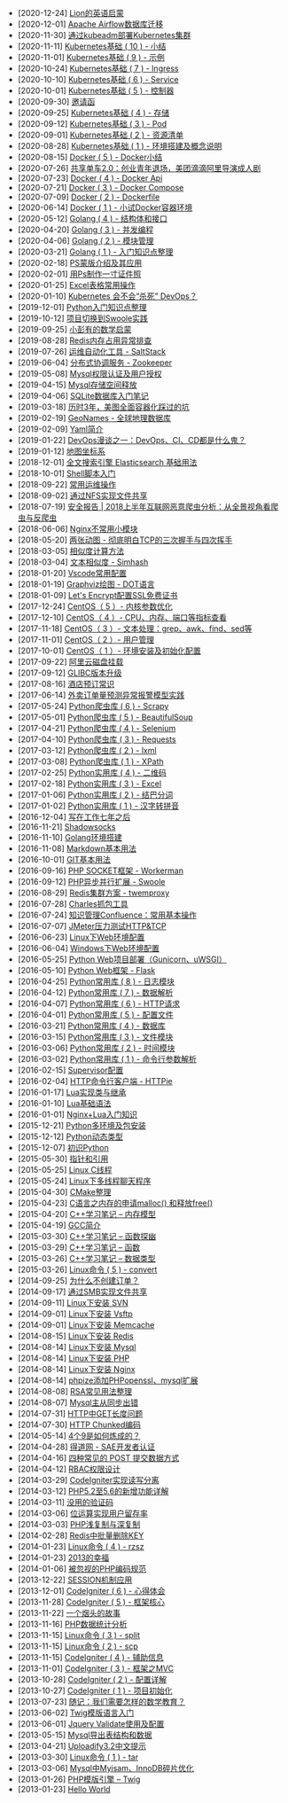 - [2020-12-24] [Lion的英语启蒙](posts%2F%E9%9A%8F%E7%AC%94%2FLion%E7%9A%84%E8%8B%B1%E8%AF%AD%E5%90%AF%E8%92%99.md)
- [2020-12-01] [Apache Airflow数据库迁移](posts%2F%E5%B8%B8%E7%94%A8%E8%BD%AF%E4%BB%B6%2FApache%20Airflow%E6%95%B0%E6%8D%AE%E5%BA%93%E8%BF%81%E7%A7%BB.md)
- [2020-11-30] [通过kubeadm部署Kubernetes集群](posts%2Fkubernetes%2F%E9%80%9A%E8%BF%87kubeadm%E9%83%A8%E7%BD%B2Kubernetes%E9%9B%86%E7%BE%A4.md)
- [2020-11-11] [Kubernetes基础 ( 10 ) - 小结](posts%2Fkubernetes%2FKubernetes%E5%9F%BA%E7%A1%80%20%28%2010%20%29%20-%20%E5%B0%8F%E7%BB%93.md)
- [2020-11-01] [Kubernetes基础 ( 9 ) - 示例](posts%2Fkubernetes%2FKubernetes%E5%9F%BA%E7%A1%80%20%28%209%20%29%20-%20%E7%A4%BA%E4%BE%8B.md)
- [2020-10-24] [Kubernetes基础 ( 7 ) - Ingress](posts%2Fkubernetes%2FKubernetes%E5%9F%BA%E7%A1%80%20%28%207%20%29%20-%20Ingress.md)
- [2020-10-10] [Kubernetes基础 ( 6 ) - Service](posts%2Fkubernetes%2FKubernetes%E5%9F%BA%E7%A1%80%20%28%206%20%29%20-%20Service.md)
- [2020-10-01] [Kubernetes基础 ( 5 ) - 控制器](posts%2Fkubernetes%2FKubernetes%E5%9F%BA%E7%A1%80%20%28%205%20%29%20-%20%E6%8E%A7%E5%88%B6%E5%99%A8.md)
- [2020-09-30] [邀请函](posts%2F%E9%9A%8F%E7%AC%94%2F%E9%82%80%E8%AF%B7%E5%87%BD.md)
- [2020-09-25] [Kubernetes基础 ( 4 ) - 存储](posts%2Fkubernetes%2FKubernetes%E5%9F%BA%E7%A1%80%20%28%204%20%29%20-%20%E5%AD%98%E5%82%A8.md)
- [2020-09-12] [Kubernetes基础 ( 3 ) - Pod](posts%2Fkubernetes%2FKubernetes%E5%9F%BA%E7%A1%80%20%28%203%20%29%20-%20Pod.md)
- [2020-09-01] [Kubernetes基础 ( 2 ) - 资源清单](posts%2Fkubernetes%2FKubernetes%E5%9F%BA%E7%A1%80%20%28%202%20%29%20-%20%E8%B5%84%E6%BA%90%E6%B8%85%E5%8D%95.md)
- [2020-08-28] [Kubernetes基础 ( 1 ) - 环境搭建及概念说明](posts%2Fkubernetes%2FKubernetes%E5%9F%BA%E7%A1%80%20%28%201%20%29%20-%20%E7%8E%AF%E5%A2%83%E6%90%AD%E5%BB%BA%E5%8F%8A%E6%A6%82%E5%BF%B5%E8%AF%B4%E6%98%8E.md)
- [2020-08-15] [Docker ( 5 ) - Docker小结](posts%2Fdocker%2FDocker%20%28%205%20%29%20-%20Docker%E5%B0%8F%E7%BB%93.md)
- [2020-07-26] [共享单车2.0：创业青年退场，美团滴滴阿里导演成人剧](posts%2F%E9%98%85%E8%AF%BB%2F%E5%85%B1%E4%BA%AB%E5%8D%95%E8%BD%A62.0%EF%BC%9A%E5%88%9B%E4%B8%9A%E9%9D%92%E5%B9%B4%E9%80%80%E5%9C%BA%EF%BC%8C%E7%BE%8E%E5%9B%A2%E6%BB%B4%E6%BB%B4%E9%98%BF%E9%87%8C%E5%AF%BC%E6%BC%94%E6%88%90%E4%BA%BA%E5%89%A7.md)
- [2020-07-23] [Docker ( 4 ) - Docker Api](posts%2Fdocker%2FDocker%20%28%204%20%29%20-%20Docker%20Api.md)
- [2020-07-21] [Docker ( 3 ) - Docker Compose](posts%2Fdocker%2FDocker%20%28%203%20%29%20-%20Docker%20Compose.md)
- [2020-07-09] [Docker ( 2 ) - Dockerfile](posts%2Fdocker%2FDocker%20%28%202%20%29%20-%20Dockerfile.md)
- [2020-06-14] [Docker ( 1 ) - 小试Docker容器环境](posts%2Fdocker%2FDocker%20%28%201%20%29%20-%20%E5%B0%8F%E8%AF%95Docker%E5%AE%B9%E5%99%A8%E7%8E%AF%E5%A2%83.md)
- [2020-05-12] [Golang ( 4 ) - 结构体和接口](posts%2Fgo%2FGolang%20%28%204%20%29%20-%20%E7%BB%93%E6%9E%84%E4%BD%93%E5%92%8C%E6%8E%A5%E5%8F%A3.md)
- [2020-04-20] [Golang ( 3 ) - 并发编程](posts%2Fgo%2FGolang%20%28%203%20%29%20-%20%E5%B9%B6%E5%8F%91%E7%BC%96%E7%A8%8B.md)
- [2020-04-06] [Golang ( 2 ) - 模块管理](posts%2Fgo%2FGolang%20%28%202%20%29%20-%20%E6%A8%A1%E5%9D%97%E7%AE%A1%E7%90%86.md)
- [2020-03-21] [Golang ( 1 ) - 入门知识点整理](posts%2Fgo%2FGolang%20%28%201%20%29%20-%20%E5%85%A5%E9%97%A8%E7%9F%A5%E8%AF%86%E7%82%B9%E6%95%B4%E7%90%86.md)
- [2020-02-18] [PS蒙版介绍及其应用](posts%2F%E5%B0%8F%E7%9F%A5%E8%AF%86%2FPS%E8%92%99%E7%89%88%E4%BB%8B%E7%BB%8D%E5%8F%8A%E5%85%B6%E5%BA%94%E7%94%A8.md)
- [2020-02-01] [用Ps制作一寸证件照](posts%2F%E5%B0%8F%E7%9F%A5%E8%AF%86%2F%E7%94%A8Ps%E5%88%B6%E4%BD%9C%E4%B8%80%E5%AF%B8%E8%AF%81%E4%BB%B6%E7%85%A7.md)
- [2020-01-25] [Excel表格常用操作](posts%2F%E5%B0%8F%E7%9F%A5%E8%AF%86%2FExcel%E8%A1%A8%E6%A0%BC%E5%B8%B8%E7%94%A8%E6%93%8D%E4%BD%9C.md)
- [2020-01-10] [Kubernetes 会不会“杀死” DevOps？](posts%2F%E9%98%85%E8%AF%BB%2FKubernetes%20%E4%BC%9A%E4%B8%8D%E4%BC%9A%E2%80%9C%E6%9D%80%E6%AD%BB%E2%80%9D%20DevOps%EF%BC%9F.md)
- [2019-12-01] [Python入门知识点整理](posts%2Fpython%2FPython%E5%85%A5%E9%97%A8%E7%9F%A5%E8%AF%86%E7%82%B9%E6%95%B4%E7%90%86.md)
- [2019-10-12] [项目切换到Swoole实践](posts%2Fphp%2F%E9%A1%B9%E7%9B%AE%E5%88%87%E6%8D%A2%E5%88%B0Swoole%E5%AE%9E%E8%B7%B5.md)
- [2019-09-25] [小彭有的数学启蒙](posts%2F%E9%9A%8F%E7%AC%94%2F%E5%B0%8F%E5%BD%AD%E6%9C%89%E7%9A%84%E6%95%B0%E5%AD%A6%E5%90%AF%E8%92%99.md)
- [2019-08-28] [Redis内存占用异常排查](posts%2Fredis%2FRedis%E5%86%85%E5%AD%98%E5%8D%A0%E7%94%A8%E5%BC%82%E5%B8%B8%E6%8E%92%E6%9F%A5.md)
- [2019-07-26] [运维自动化工具 - SaltStack](posts%2F%E8%BF%90%E7%BB%B4%2F%E8%BF%90%E7%BB%B4%E8%87%AA%E5%8A%A8%E5%8C%96%E5%B7%A5%E5%85%B7%20-%20SaltStack.md)
- [2019-06-04] [分布式协调服务 - Zookeeper](posts%2Fzookeeper%2F%E5%88%86%E5%B8%83%E5%BC%8F%E5%8D%8F%E8%B0%83%E6%9C%8D%E5%8A%A1%20-%20Zookeeper.md)
- [2019-05-08] [Mysql权限认证及用户授权](posts%2Fmysql%2FMysql%E6%9D%83%E9%99%90%E8%AE%A4%E8%AF%81%E5%8F%8A%E7%94%A8%E6%88%B7%E6%8E%88%E6%9D%83.md)
- [2019-04-15] [Mysql存储空间释放](posts%2Fmysql%2FMysql%E5%AD%98%E5%82%A8%E7%A9%BA%E9%97%B4%E9%87%8A%E6%94%BE.md)
- [2019-04-06] [SQLite数据库入门笔记](posts%2Fsqlite%2FSQLite%E6%95%B0%E6%8D%AE%E5%BA%93%E5%85%A5%E9%97%A8%E7%AC%94%E8%AE%B0.md)
- [2019-03-18] [历时3年，美图全面容器化踩过的坑](posts%2F%E9%98%85%E8%AF%BB%2F%E5%8E%86%E6%97%B63%E5%B9%B4%EF%BC%8C%E7%BE%8E%E5%9B%BE%E5%85%A8%E9%9D%A2%E5%AE%B9%E5%99%A8%E5%8C%96%E8%B8%A9%E8%BF%87%E7%9A%84%E5%9D%91.md)
- [2019-02-19] [GeoNames - 全球地理数据库](posts%2F%E5%B0%8F%E7%9F%A5%E8%AF%86%2FGeoNames%20-%20%E5%85%A8%E7%90%83%E5%9C%B0%E7%90%86%E6%95%B0%E6%8D%AE%E5%BA%93.md)
- [2019-02-09] [Yaml简介](posts%2F%E5%B8%B8%E7%94%A8%E8%BD%AF%E4%BB%B6%2FYaml%E7%AE%80%E4%BB%8B.md)
- [2019-01-22] [DevOps漫谈之一：DevOps、CI、CD都是什么鬼？](posts%2F%E9%98%85%E8%AF%BB%2FDevOps%E6%BC%AB%E8%B0%88%E4%B9%8B%E4%B8%80%EF%BC%9ADevOps%E3%80%81CI%E3%80%81CD%E9%83%BD%E6%98%AF%E4%BB%80%E4%B9%88%E9%AC%BC%EF%BC%9F.md)
- [2019-01-12] [地图坐标系](posts%2F%E5%B0%8F%E7%9F%A5%E8%AF%86%2F%E5%9C%B0%E5%9B%BE%E5%9D%90%E6%A0%87%E7%B3%BB.md)
- [2018-12-01] [全文搜索引擎 Elasticsearch 基础用法](posts%2Felasticsearch%2F%E5%85%A8%E6%96%87%E6%90%9C%E7%B4%A2%E5%BC%95%E6%93%8E%20Elasticsearch%20%E5%9F%BA%E7%A1%80%E7%94%A8%E6%B3%95.md)
- [2018-10-01] [Shell脚本入门](posts%2Fshell%2FShell%E8%84%9A%E6%9C%AC%E5%85%A5%E9%97%A8.md)
- [2018-09-22] [常用运维操作](posts%2F%E8%BF%90%E7%BB%B4%2F%E5%B8%B8%E7%94%A8%E8%BF%90%E7%BB%B4%E6%93%8D%E4%BD%9C.md)
- [2018-09-02] [通过NFS实现文件共享](posts%2F%E8%BF%90%E7%BB%B4%2F%E9%80%9A%E8%BF%87NFS%E5%AE%9E%E7%8E%B0%E6%96%87%E4%BB%B6%E5%85%B1%E4%BA%AB.md)
- [2018-07-19] [安全报告 | 2018上半年互联网恶意爬虫分析：从全景视角看爬虫与反爬虫](posts%2F%E9%98%85%E8%AF%BB%2F%E5%AE%89%E5%85%A8%E6%8A%A5%E5%91%8A%20%7C%202018%E4%B8%8A%E5%8D%8A%E5%B9%B4%E4%BA%92%E8%81%94%E7%BD%91%E6%81%B6%E6%84%8F%E7%88%AC%E8%99%AB%E5%88%86%E6%9E%90%EF%BC%9A%E4%BB%8E%E5%85%A8%E6%99%AF%E8%A7%86%E8%A7%92%E7%9C%8B%E7%88%AC%E8%99%AB%E4%B8%8E%E5%8F%8D%E7%88%AC%E8%99%AB.md)
- [2018-06-06] [Nginx不常用小模块](posts%2Flinux%2FNginx%E4%B8%8D%E5%B8%B8%E7%94%A8%E5%B0%8F%E6%A8%A1%E5%9D%97.md)
- [2018-05-20] [两张动图 - 彻底明白TCP的三次握手与四次挥手](posts%2F%E9%98%85%E8%AF%BB%2F%E4%B8%A4%E5%BC%A0%E5%8A%A8%E5%9B%BE%20-%20%E5%BD%BB%E5%BA%95%E6%98%8E%E7%99%BDTCP%E7%9A%84%E4%B8%89%E6%AC%A1%E6%8F%A1%E6%89%8B%E4%B8%8E%E5%9B%9B%E6%AC%A1%E6%8C%A5%E6%89%8B.md)
- [2018-03-05] [相似度计算方法](posts%2F%E7%AE%97%E6%B3%95%2F%E7%9B%B8%E4%BC%BC%E5%BA%A6%E8%AE%A1%E7%AE%97%E6%96%B9%E6%B3%95.md)
- [2018-03-04] [文本相似度 - Simhash](posts%2Fpython%2F%E6%96%87%E6%9C%AC%E7%9B%B8%E4%BC%BC%E5%BA%A6%20-%20Simhash.md)
- [2018-01-20] [Vscode常用配置](posts%2F%E5%B8%B8%E7%94%A8%E8%BD%AF%E4%BB%B6%2FVscode%E5%B8%B8%E7%94%A8%E9%85%8D%E7%BD%AE.md)
- [2018-01-19] [Graphviz绘图 - DOT语言](posts%2F%E5%B8%B8%E7%94%A8%E8%BD%AF%E4%BB%B6%2FGraphviz%E7%BB%98%E5%9B%BE%20-%20DOT%E8%AF%AD%E8%A8%80.md)
- [2018-01-09] [Let's Encrypt配置SSL免费证书](posts%2F%E5%B8%B8%E7%94%A8%E8%BD%AF%E4%BB%B6%2FLet%27s%20Encrypt%E9%85%8D%E7%BD%AESSL%E5%85%8D%E8%B4%B9%E8%AF%81%E4%B9%A6.md)
- [2017-12-24] [CentOS（ 5 ）- 内核参数优化](posts%2F%E8%BF%90%E7%BB%B4%2FCentOS%EF%BC%88%205%20%EF%BC%89-%20%E5%86%85%E6%A0%B8%E5%8F%82%E6%95%B0%E4%BC%98%E5%8C%96.md)
- [2017-12-10] [CentOS（ 4 ）- CPU、内存、端口等指标查看](posts%2F%E8%BF%90%E7%BB%B4%2FCentOS%EF%BC%88%204%20%EF%BC%89-%20CPU%E3%80%81%E5%86%85%E5%AD%98%E3%80%81%E7%AB%AF%E5%8F%A3%E7%AD%89%E6%8C%87%E6%A0%87%E6%9F%A5%E7%9C%8B.md)
- [2017-11-18] [CentOS（ 3 ）- 文本处理：grep、awk、find、sed等](posts%2F%E8%BF%90%E7%BB%B4%2FCentOS%EF%BC%88%203%20%EF%BC%89-%20%E6%96%87%E6%9C%AC%E5%A4%84%E7%90%86%EF%BC%9Agrep%E3%80%81awk%E3%80%81find%E3%80%81sed%E7%AD%89.md)
- [2017-11-01] [CentOS（ 2 ）- 用户管理](posts%2F%E8%BF%90%E7%BB%B4%2FCentOS%EF%BC%88%202%20%EF%BC%89-%20%E7%94%A8%E6%88%B7%E7%AE%A1%E7%90%86.md)
- [2017-10-01] [CentOS（ 1 ）- 环境安装及初始化配置](posts%2F%E8%BF%90%E7%BB%B4%2FCentOS%EF%BC%88%201%20%EF%BC%89-%20%E7%8E%AF%E5%A2%83%E5%AE%89%E8%A3%85%E5%8F%8A%E5%88%9D%E5%A7%8B%E5%8C%96%E9%85%8D%E7%BD%AE.md)
- [2017-09-22] [阿里云磁盘挂载](posts%2F%E8%BF%90%E7%BB%B4%2F%E9%98%BF%E9%87%8C%E4%BA%91%E7%A3%81%E7%9B%98%E6%8C%82%E8%BD%BD.md)
- [2017-09-12] [GLIBC版本升级](posts%2F%E8%BF%90%E7%BB%B4%2FGLIBC%E7%89%88%E6%9C%AC%E5%8D%87%E7%BA%A7.md)
- [2017-08-16] [酒店预订常识](posts%2F%E5%B0%8F%E7%9F%A5%E8%AF%86%2F%E9%85%92%E5%BA%97%E9%A2%84%E8%AE%A2%E5%B8%B8%E8%AF%86.md)
- [2017-06-14] [外卖订单量预测异常报警模型实践](posts%2F%E9%98%85%E8%AF%BB%2F%E5%A4%96%E5%8D%96%E8%AE%A2%E5%8D%95%E9%87%8F%E9%A2%84%E6%B5%8B%E5%BC%82%E5%B8%B8%E6%8A%A5%E8%AD%A6%E6%A8%A1%E5%9E%8B%E5%AE%9E%E8%B7%B5.md)
- [2017-05-24] [Python爬虫库 ( 6 ) - Scrapy](posts%2Fpython%2FPython%E7%88%AC%E8%99%AB%E5%BA%93%20%28%206%20%29%20-%20Scrapy.md)
- [2017-05-01] [Python爬虫库 ( 5 ) - BeautifulSoup](posts%2Fpython%2FPython%E7%88%AC%E8%99%AB%E5%BA%93%20%28%205%20%29%20-%20BeautifulSoup.md)
- [2017-04-21] [Python爬虫库 ( 4 ) - Selenium](posts%2Fpython%2FPython%E7%88%AC%E8%99%AB%E5%BA%93%20%28%204%20%29%20-%20Selenium.md)
- [2017-04-10] [Python爬虫库 ( 3 ) - Requests](posts%2Fpython%2FPython%E7%88%AC%E8%99%AB%E5%BA%93%20%28%203%20%29%20-%20Requests.md)
- [2017-03-12] [Python爬虫库 ( 2 ) - lxml](posts%2Fpython%2FPython%E7%88%AC%E8%99%AB%E5%BA%93%20%28%202%20%29%20-%20lxml.md)
- [2017-03-08] [Python爬虫库 ( 1 ) - XPath](posts%2Fpython%2FPython%E7%88%AC%E8%99%AB%E5%BA%93%20%28%201%20%29%20-%20XPath.md)
- [2017-02-25] [Python实用库 ( 4 ) - 二维码](posts%2Fpython%2FPython%E5%AE%9E%E7%94%A8%E5%BA%93%20%28%204%20%29%20-%20%E4%BA%8C%E7%BB%B4%E7%A0%81.md)
- [2017-02-18] [Python实用库 ( 3 ) - Excel](posts%2Fpython%2FPython%E5%AE%9E%E7%94%A8%E5%BA%93%20%28%203%20%29%20-%20Excel.md)
- [2017-01-06] [Python实用库 ( 2 ) - 结巴分词](posts%2Fpython%2FPython%E5%AE%9E%E7%94%A8%E5%BA%93%20%28%202%20%29%20-%20%E7%BB%93%E5%B7%B4%E5%88%86%E8%AF%8D.md)
- [2017-01-02] [Python实用库 ( 1 ) - 汉字转拼音](posts%2Fpython%2FPython%E5%AE%9E%E7%94%A8%E5%BA%93%20%28%201%20%29%20-%20%E6%B1%89%E5%AD%97%E8%BD%AC%E6%8B%BC%E9%9F%B3.md)
- [2016-12-04] [写在工作七年之后](posts%2F%E9%9A%8F%E7%AC%94%2F%E5%86%99%E5%9C%A8%E5%B7%A5%E4%BD%9C%E4%B8%83%E5%B9%B4%E4%B9%8B%E5%90%8E.md)
- [2016-11-21] [Shadowsocks](posts%2F%E5%B8%B8%E7%94%A8%E8%BD%AF%E4%BB%B6%2FShadowsocks.md)
- [2016-11-10] [Golang环境搭建](posts%2Fgo%2FGolang%E7%8E%AF%E5%A2%83%E6%90%AD%E5%BB%BA.md)
- [2016-11-08] [Markdown基本用法](posts%2FMarkdown%E5%9F%BA%E6%9C%AC%E7%94%A8%E6%B3%95.md)
- [2016-10-01] [GIT基本用法](posts%2F%E5%B8%B8%E7%94%A8%E8%BD%AF%E4%BB%B6%2FGIT%E5%9F%BA%E6%9C%AC%E7%94%A8%E6%B3%95.md)
- [2016-09-16] [PHP SOCKET框架 - Workerman](posts%2Fphp%2FPHP%20SOCKET%E6%A1%86%E6%9E%B6%20-%20Workerman.md)
- [2016-09-12] [PHP异步并行扩展 - Swoole](posts%2Fphp%2FPHP%E5%BC%82%E6%AD%A5%E5%B9%B6%E8%A1%8C%E6%89%A9%E5%B1%95%20-%20Swoole.md)
- [2016-08-29] [Redis集群方案 - twemproxy](posts%2Fredis%2FRedis%E9%9B%86%E7%BE%A4%E6%96%B9%E6%A1%88%20-%20twemproxy.md)
- [2016-07-28] [Charles抓包工具](posts%2F%E5%B8%B8%E7%94%A8%E8%BD%AF%E4%BB%B6%2FCharles%E6%8A%93%E5%8C%85%E5%B7%A5%E5%85%B7.md)
- [2016-07-24] [知识管理Confluence：常用基本操作](posts%2F%E5%B8%B8%E7%94%A8%E8%BD%AF%E4%BB%B6%2F%E7%9F%A5%E8%AF%86%E7%AE%A1%E7%90%86Confluence%EF%BC%9A%E5%B8%B8%E7%94%A8%E5%9F%BA%E6%9C%AC%E6%93%8D%E4%BD%9C.md)
- [2016-07-07] [JMeter压力测试HTTP&TCP](posts%2F%E5%B8%B8%E7%94%A8%E8%BD%AF%E4%BB%B6%2FJMeter%E5%8E%8B%E5%8A%9B%E6%B5%8B%E8%AF%95HTTP&TCP.md)
- [2016-06-23] [Linux下Web环境配置](posts%2Flinux%2FLinux%E4%B8%8BWeb%E7%8E%AF%E5%A2%83%E9%85%8D%E7%BD%AE.md)
- [2016-06-04] [Windows下Web环境配置](posts%2Flinux%2FWindows%E4%B8%8BWeb%E7%8E%AF%E5%A2%83%E9%85%8D%E7%BD%AE.md)
- [2016-05-25] [Python Web项目部署（Gunicorn、uWSGI）](posts%2Fpython%2FPython%20Web%E9%A1%B9%E7%9B%AE%E9%83%A8%E7%BD%B2%EF%BC%88Gunicorn%E3%80%81uWSGI%EF%BC%89.md)
- [2016-05-10] [Python Web框架 - Flask](posts%2Fpython%2FPython%20Web%E6%A1%86%E6%9E%B6%20-%20Flask.md)
- [2016-04-25] [Python常用库 ( 8 ) - 日志模块](posts%2Fpython%2FPython%E5%B8%B8%E7%94%A8%E5%BA%93%20%28%208%20%29%20-%20%E6%97%A5%E5%BF%97%E6%A8%A1%E5%9D%97.md)
- [2016-04-12] [Python常用库 ( 7 ) - 数据解析](posts%2Fpython%2FPython%E5%B8%B8%E7%94%A8%E5%BA%93%20%28%207%20%29%20-%20%E6%95%B0%E6%8D%AE%E8%A7%A3%E6%9E%90.md)
- [2016-04-07] [Python常用库 ( 6 ) - HTTP请求](posts%2Fpython%2FPython%E5%B8%B8%E7%94%A8%E5%BA%93%20%28%206%20%29%20-%20HTTP%E8%AF%B7%E6%B1%82.md)
- [2016-04-01] [Python常用库 ( 5 ) - 配置文件](posts%2Fpython%2FPython%E5%B8%B8%E7%94%A8%E5%BA%93%20%28%205%20%29%20-%20%E9%85%8D%E7%BD%AE%E6%96%87%E4%BB%B6.md)
- [2016-03-21] [Python常用库 ( 4 ) - 数据库](posts%2Fpython%2FPython%E5%B8%B8%E7%94%A8%E5%BA%93%20%28%204%20%29%20-%20%E6%95%B0%E6%8D%AE%E5%BA%93.md)
- [2016-03-15] [Python常用库 ( 3 ) - 文件模块](posts%2Fpython%2FPython%E5%B8%B8%E7%94%A8%E5%BA%93%20%28%203%20%29%20-%20%E6%96%87%E4%BB%B6%E6%A8%A1%E5%9D%97.md)
- [2016-03-06] [Python常用库 ( 2 ) - 时间模块](posts%2Fpython%2FPython%E5%B8%B8%E7%94%A8%E5%BA%93%20%28%202%20%29%20-%20%E6%97%B6%E9%97%B4%E6%A8%A1%E5%9D%97.md)
- [2016-03-02] [Python常用库 ( 1 ) - 命令行参数解析](posts%2Fpython%2FPython%E5%B8%B8%E7%94%A8%E5%BA%93%20%28%201%20%29%20-%20%E5%91%BD%E4%BB%A4%E8%A1%8C%E5%8F%82%E6%95%B0%E8%A7%A3%E6%9E%90.md)
- [2016-02-15] [Supervisor配置](posts%2F%E5%B8%B8%E7%94%A8%E8%BD%AF%E4%BB%B6%2FSupervisor%E9%85%8D%E7%BD%AE.md)
- [2016-02-04] [HTTP命令行客户端 - HTTPie](posts%2F%E5%B8%B8%E7%94%A8%E8%BD%AF%E4%BB%B6%2FHTTP%E5%91%BD%E4%BB%A4%E8%A1%8C%E5%AE%A2%E6%88%B7%E7%AB%AF%20-%20HTTPie.md)
- [2016-01-17] [Lua实现类与继承](posts%2Flua%2FLua%E5%AE%9E%E7%8E%B0%E7%B1%BB%E4%B8%8E%E7%BB%A7%E6%89%BF.md)
- [2016-01-10] [Lua基础语法](posts%2Flua%2FLua%E5%9F%BA%E7%A1%80%E8%AF%AD%E6%B3%95.md)
- [2016-01-01] [Nginx+Lua入门知识](posts%2Flua%2FNginx+Lua%E5%85%A5%E9%97%A8%E7%9F%A5%E8%AF%86.md)
- [2015-12-21] [Python多环境及包安装](posts%2Fpython%2FPython%E5%A4%9A%E7%8E%AF%E5%A2%83%E5%8F%8A%E5%8C%85%E5%AE%89%E8%A3%85.md)
- [2015-12-12] [Python动态类型](posts%2Fpython%2FPython%E5%8A%A8%E6%80%81%E7%B1%BB%E5%9E%8B.md)
- [2015-12-07] [初识Python](posts%2Fpython%2F%E5%88%9D%E8%AF%86Python.md)
- [2015-05-30] [指针和引用](posts%2Fcpp%2F%E6%8C%87%E9%92%88%E5%92%8C%E5%BC%95%E7%94%A8.md)
- [2015-05-25] [Linux C线程](posts%2Fcpp%2FLinux%20C%E7%BA%BF%E7%A8%8B.md)
- [2015-05-24] [Linux下多线程聊天程序](posts%2Fcpp%2FLinux%E4%B8%8B%E5%A4%9A%E7%BA%BF%E7%A8%8B%E8%81%8A%E5%A4%A9%E7%A8%8B%E5%BA%8F.md)
- [2015-04-30] [CMake整理](posts%2Fcpp%2FCMake%E6%95%B4%E7%90%86.md)
- [2015-04-23] [C语言之内存的申请malloc() 和释放free()](posts%2Fcpp%2FC%E8%AF%AD%E8%A8%80%E4%B9%8B%E5%86%85%E5%AD%98%E7%9A%84%E7%94%B3%E8%AF%B7malloc%28%29%20%E5%92%8C%E9%87%8A%E6%94%BEfree%28%29.md)
- [2015-04-20] [C++学习笔记 – 内存模型](posts%2Fcpp%2FC++%E5%AD%A6%E4%B9%A0%E7%AC%94%E8%AE%B0%20%E2%80%93%20%E5%86%85%E5%AD%98%E6%A8%A1%E5%9E%8B.md)
- [2015-04-19] [GCC简介](posts%2Fcpp%2FGCC%E7%AE%80%E4%BB%8B.md)
- [2015-03-30] [C++学习笔记 – 函数探幽](posts%2Fcpp%2FC++%E5%AD%A6%E4%B9%A0%E7%AC%94%E8%AE%B0%20%E2%80%93%20%E5%87%BD%E6%95%B0%E6%8E%A2%E5%B9%BD.md)
- [2015-03-29] [C++学习笔记 – 函数](posts%2Fcpp%2FC++%E5%AD%A6%E4%B9%A0%E7%AC%94%E8%AE%B0%20%E2%80%93%20%E5%87%BD%E6%95%B0.md)
- [2015-03-26] [C++学习笔记 – 数据类型](posts%2Fcpp%2FC++%E5%AD%A6%E4%B9%A0%E7%AC%94%E8%AE%B0%20%E2%80%93%20%E6%95%B0%E6%8D%AE%E7%B1%BB%E5%9E%8B.md)
- [2015-03-26] [Linux命令 ( 5 ) - convert](posts%2Flinux%2FLinux%E5%91%BD%E4%BB%A4%20%28%205%20%29%20-%20convert.md)
- [2014-09-25] [为什么不创建订单？](posts%2F%E9%9A%8F%E7%AC%94%2F%E4%B8%BA%E4%BB%80%E4%B9%88%E4%B8%8D%E5%88%9B%E5%BB%BA%E8%AE%A2%E5%8D%95%EF%BC%9F.md)
- [2014-09-17] [通过SMB实现文件共享](posts%2F%E8%BF%90%E7%BB%B4%2F%E9%80%9A%E8%BF%87SMB%E5%AE%9E%E7%8E%B0%E6%96%87%E4%BB%B6%E5%85%B1%E4%BA%AB.md)
- [2014-09-11] [Linux下安装 SVN](posts%2Flinux%2FLinux%E4%B8%8B%E5%AE%89%E8%A3%85%20SVN.md)
- [2014-09-01] [Linux下安装 Vsftp](posts%2Flinux%2FLinux%E4%B8%8B%E5%AE%89%E8%A3%85%20Vsftp.md)
- [2014-09-01] [Linux下安装 Memcache](posts%2Flinux%2FLinux%E4%B8%8B%E5%AE%89%E8%A3%85%20Memcache.md)
- [2014-08-15] [Linux下安装 Redis](posts%2Flinux%2FLinux%E4%B8%8B%E5%AE%89%E8%A3%85%20Redis.md)
- [2014-08-14] [Linux下安装 Mysql](posts%2Flinux%2FLinux%E4%B8%8B%E5%AE%89%E8%A3%85%20Mysql.md)
- [2014-08-14] [Linux下安装 PHP](posts%2Flinux%2FLinux%E4%B8%8B%E5%AE%89%E8%A3%85%20PHP.md)
- [2014-08-14] [Linux下安装 Nginx](posts%2Flinux%2FLinux%E4%B8%8B%E5%AE%89%E8%A3%85%20Nginx.md)
- [2014-08-14] [phpize添加PHPopenssl、mysql扩展](posts%2Flinux%2Fphpize%E6%B7%BB%E5%8A%A0PHPopenssl%E3%80%81mysql%E6%89%A9%E5%B1%95.md)
- [2014-08-08] [RSA常见用法整理](posts%2Fphp%2FRSA%E5%B8%B8%E8%A7%81%E7%94%A8%E6%B3%95%E6%95%B4%E7%90%86.md)
- [2014-08-07] [Mysql主从同步出错](posts%2Fmysql%2FMysql%E4%B8%BB%E4%BB%8E%E5%90%8C%E6%AD%A5%E5%87%BA%E9%94%99.md)
- [2014-07-31] [HTTP中GET长度问题](posts%2Fphp%2FHTTP%E4%B8%ADGET%E9%95%BF%E5%BA%A6%E9%97%AE%E9%A2%98.md)
- [2014-07-30] [HTTP Chunked编码](posts%2Fphp%2FHTTP%20Chunked%E7%BC%96%E7%A0%81.md)
- [2014-05-14] [4个9是如何炼成的？](posts%2F%E9%98%85%E8%AF%BB%2F4%E4%B8%AA9%E6%98%AF%E5%A6%82%E4%BD%95%E7%82%BC%E6%88%90%E7%9A%84%EF%BC%9F.md)
- [2014-04-28] [得道网 - SAE开发者认证](posts%2F%E9%9A%8F%E7%AC%94%2F%E5%BE%97%E9%81%93%E7%BD%91%20-%20SAE%E5%BC%80%E5%8F%91%E8%80%85%E8%AE%A4%E8%AF%81.md)
- [2014-04-16] [四种常见的 POST 提交数据方式](posts%2F%E5%89%8D%E7%AB%AF%E8%AE%BE%E8%AE%A1%2F%E5%9B%9B%E7%A7%8D%E5%B8%B8%E8%A7%81%E7%9A%84%20POST%20%E6%8F%90%E4%BA%A4%E6%95%B0%E6%8D%AE%E6%96%B9%E5%BC%8F.md)
- [2014-04-12] [RBAC权限设计](posts%2Fphp%2FRBAC%E6%9D%83%E9%99%90%E8%AE%BE%E8%AE%A1.md)
- [2014-03-29] [CodeIgniter实现读写分离](posts%2Fphp%2FCodeIgniter%E5%AE%9E%E7%8E%B0%E8%AF%BB%E5%86%99%E5%88%86%E7%A6%BB.md)
- [2014-03-12] [PHP5.2至5.6的新增功能详解](posts%2Fphp%2FPHP5.2%E8%87%B35.6%E7%9A%84%E6%96%B0%E5%A2%9E%E5%8A%9F%E8%83%BD%E8%AF%A6%E8%A7%A3.md)
- [2014-03-11] [没用的验证码](posts%2F%E9%9A%8F%E7%AC%94%2F%E6%B2%A1%E7%94%A8%E7%9A%84%E9%AA%8C%E8%AF%81%E7%A0%81.md)
- [2014-03-06] [位运算实现用户留存率](posts%2Fphp%2F%E4%BD%8D%E8%BF%90%E7%AE%97%E5%AE%9E%E7%8E%B0%E7%94%A8%E6%88%B7%E7%95%99%E5%AD%98%E7%8E%87.md)
- [2014-03-03] [PHP浅复制与深复制](posts%2Fphp%2FPHP%E6%B5%85%E5%A4%8D%E5%88%B6%E4%B8%8E%E6%B7%B1%E5%A4%8D%E5%88%B6.md)
- [2014-02-28] [Redis中批量删除KEY](posts%2Fredis%2FRedis%E4%B8%AD%E6%89%B9%E9%87%8F%E5%88%A0%E9%99%A4KEY.md)
- [2014-01-23] [Linux命令 ( 4 ) - rzsz](posts%2Flinux%2FLinux%E5%91%BD%E4%BB%A4%20%28%204%20%29%20-%20rzsz.md)
- [2014-01-23] [2013的幸福](posts%2F%E9%9A%8F%E7%AC%94%2F2013%E7%9A%84%E5%B9%B8%E7%A6%8F.md)
- [2014-01-06] [被忽视的PHP编码规范](posts%2F%E9%9A%8F%E7%AC%94%2F%E8%A2%AB%E5%BF%BD%E8%A7%86%E7%9A%84PHP%E7%BC%96%E7%A0%81%E8%A7%84%E8%8C%83.md)
- [2013-12-22] [SESSION机制应用](posts%2Fphp%2FSESSION%E6%9C%BA%E5%88%B6%E5%BA%94%E7%94%A8.md)
- [2013-12-01] [CodeIgniter ( 6 ) - 心得体会](posts%2Fphp%2FCodeIgniter%20%28%206%20%29%20-%20%E5%BF%83%E5%BE%97%E4%BD%93%E4%BC%9A.md)
- [2013-11-28] [CodeIgniter ( 5 ) - 框架核心](posts%2Fphp%2FCodeIgniter%20%28%205%20%29%20-%20%E6%A1%86%E6%9E%B6%E6%A0%B8%E5%BF%83.md)
- [2013-11-22] [一个烟头的故事](posts%2F%E9%9A%8F%E7%AC%94%2F%E4%B8%80%E4%B8%AA%E7%83%9F%E5%A4%B4%E7%9A%84%E6%95%85%E4%BA%8B.md)
- [2013-11-16] [PHP数据统计分析](posts%2Fphp%2FPHP%E6%95%B0%E6%8D%AE%E7%BB%9F%E8%AE%A1%E5%88%86%E6%9E%90.md)
- [2013-11-15] [Linux命令 ( 3 ) - split](posts%2Flinux%2FLinux%E5%91%BD%E4%BB%A4%20%28%203%20%29%20-%20split.md)
- [2013-11-15] [Linux命令 ( 2 ) - scp](posts%2Flinux%2FLinux%E5%91%BD%E4%BB%A4%20%28%202%20%29%20-%20scp.md)
- [2013-11-15] [CodeIgniter ( 4 ) - 辅助信息](posts%2Fphp%2FCodeIgniter%20%28%204%20%29%20-%20%E8%BE%85%E5%8A%A9%E4%BF%A1%E6%81%AF.md)
- [2013-11-01] [CodeIgniter ( 3 ) - 框架之MVC](posts%2Fphp%2FCodeIgniter%20%28%203%20%29%20-%20%E6%A1%86%E6%9E%B6%E4%B9%8BMVC.md)
- [2013-10-28] [CodeIgniter ( 2 ) - 配置详解](posts%2Fphp%2FCodeIgniter%20%28%202%20%29%20-%20%E9%85%8D%E7%BD%AE%E8%AF%A6%E8%A7%A3.md)
- [2013-10-27] [CodeIgniter ( 1 ) - 项目初始化](posts%2Fphp%2FCodeIgniter%20%28%201%20%29%20-%20%E9%A1%B9%E7%9B%AE%E5%88%9D%E5%A7%8B%E5%8C%96.md)
- [2013-07-23] [随记：我们需要怎样的数学教育？](posts%2F%E9%98%85%E8%AF%BB%2F%E9%9A%8F%E8%AE%B0%EF%BC%9A%E6%88%91%E4%BB%AC%E9%9C%80%E8%A6%81%E6%80%8E%E6%A0%B7%E7%9A%84%E6%95%B0%E5%AD%A6%E6%95%99%E8%82%B2%EF%BC%9F.md)
- [2013-06-02] [Twig模版语言入门](posts%2Fphp%2FTwig%E6%A8%A1%E7%89%88%E8%AF%AD%E8%A8%80%E5%85%A5%E9%97%A8.md)
- [2013-06-01] [Jquery Validate使用及配置](posts%2F%E5%89%8D%E7%AB%AF%E8%AE%BE%E8%AE%A1%2FJquery%20Validate%E4%BD%BF%E7%94%A8%E5%8F%8A%E9%85%8D%E7%BD%AE.md)
- [2013-05-15] [Mysql导出表结构和数据](posts%2Fmysql%2FMysql%E5%AF%BC%E5%87%BA%E8%A1%A8%E7%BB%93%E6%9E%84%E5%92%8C%E6%95%B0%E6%8D%AE.md)
- [2013-04-21] [Uploadify3.2中文提示](posts%2F%E5%89%8D%E7%AB%AF%E8%AE%BE%E8%AE%A1%2FUploadify3.2%E4%B8%AD%E6%96%87%E6%8F%90%E7%A4%BA.md)
- [2013-03-30] [Linux命令 ( 1 ) - tar](posts%2Flinux%2FLinux%E5%91%BD%E4%BB%A4%20%28%201%20%29%20-%20tar.md)
- [2013-03-06] [Mysql中Myisam、InnoDB碎片优化](posts%2Fmysql%2FMysql%E4%B8%ADMyisam%E3%80%81InnoDB%E7%A2%8E%E7%89%87%E4%BC%98%E5%8C%96.md)
- [2013-01-26] [PHP模版引擎 – Twig](posts%2Fphp%2FPHP%E6%A8%A1%E7%89%88%E5%BC%95%E6%93%8E%20%E2%80%93%20Twig.md)
- [2013-01-23] [Hello World](posts%2F%E9%9A%8F%E7%AC%94%2FHello%20World.md)
